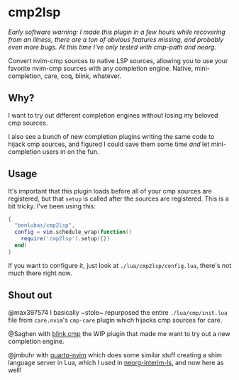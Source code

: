 
# cmp2lsp

_Early software warning: I made this plugin in a few hours while recovering from an illness, there
are a ton of obvious features missing, and probably even more bugs. At this time I've only tested
with cmp-path and neorg._

Convert nvim-cmp sources to native LSP sources, allowing you to use your favorite nvim-cmp sources
with any completion engine. Native, mini-completion, care, coq, blink, whatever.

## Why?

I want to try out different completion engines without losing my beloved cmp sources.

I also see a bunch of new completion plugins writing the same code to hijack cmp sources, and
figured I could save them some time _and_ let mini-completion users in on the fun.

## Usage

It's important that this plugin loads before all of your cmp sources are registered, but that
`setup` is called after the sources are registered. This is a bit tricky. I've been using this:

```lua
{
  "benlubas/cmp2lsp",
  config = vim.schedule_wrap(function()
    require('cmp2lsp').setup({})
  end)
}
```

If you want to configure it, just look at `./lua/cmp2lsp/config.lua`, there's not much there right
now.

## Shout out

@max397574 I basically ~stole~ repurposed the entire `./lua/cmp/init.lua` file from `care.nvim`'s
`cmp-care` plugin which hijacks cmp sources for care.

@Saghen with [blink.cmp](https://github.com/Saghen/blink.cmp) the WIP plugin that made me want to
try out a new completion engine.

@jmbuhr with [quarto-nvim](https://github.com/quarto-dev/quarto-nvim) which does some similar
stuff creating a shim language server in Lua, which I used in
[neorg-interim-ls](https://github.com/benlubas/neorg-interim-ls), and now here as well!
